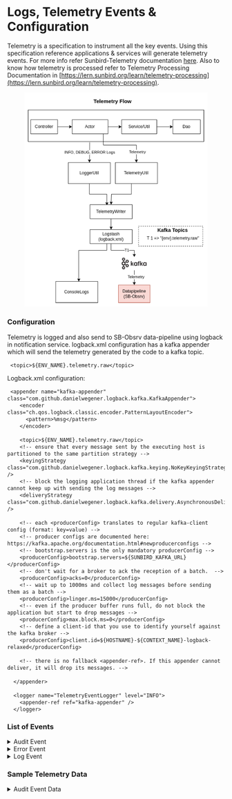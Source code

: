 # Logs, Telemetry Events & Configuration

Telemetry is a specification to instrument all the key events. Using this specification reference applications & services will generate telemetry events. For more info refer Sunbird-Telemetry documentation [here](https://telemetry.sunbird.org/). Also to know how telemetry is processed refer to Telemetry Processing Documentation in [https://lern.sunbird.org/learn/telemetry-processing](https://lern.sunbird.org/learn/telemetry-processing).

<figure><img src="../../../.gitbook/assets/Logs and telemetry.drawio.png" alt=""><figcaption></figcaption></figure>

### Configuration

Telemetry is logged and also send to SB-Obsrv data-pipeline using logback in notification service. logback.xml configuration has a kafka appender which will send the telemetry generated by the code to a kafka topic.&#x20;

```
 <topic>${ENV_NAME}.telemetry.raw</topic>
```

Logback.xml configuration:

```
 <appender name="kafka-appender" class="com.github.danielwegener.logback.kafka.KafkaAppender">
    <encoder class="ch.qos.logback.classic.encoder.PatternLayoutEncoder">
      <pattern>%msg</pattern>
    </encoder>

    <topic>${ENV_NAME}.telemetry.raw</topic>
    <!-- ensure that every message sent by the executing host is partitioned to the same partition strategy -->
    <keyingStrategy class="com.github.danielwegener.logback.kafka.keying.NoKeyKeyingStrategy" />
    <!-- block the logging application thread if the kafka appender cannot keep up with sending the log messages -->
    <deliveryStrategy class="com.github.danielwegener.logback.kafka.delivery.AsynchronousDeliveryStrategy" />

    <!-- each <producerConfig> translates to regular kafka-client config (format: key=value) -->
    <!-- producer configs are documented here: https://kafka.apache.org/documentation.html#newproducerconfigs -->
    <!-- bootstrap.servers is the only mandatory producerConfig -->
    <producerConfig>bootstrap.servers=${SUNBIRD_KAFKA_URL}</producerConfig>
    <!-- don't wait for a broker to ack the reception of a batch.  -->
    <producerConfig>acks=0</producerConfig>
    <!-- wait up to 1000ms and collect log messages before sending them as a batch -->
    <producerConfig>linger.ms=15000</producerConfig>
    <!-- even if the producer buffer runs full, do not block the application but start to drop messages -->
    <producerConfig>max.block.ms=0</producerConfig>
    <!-- define a client-id that you use to identify yourself against the kafka broker -->
    <producerConfig>client.id=${HOSTNAME}-${CONTEXT_NAME}-logback-relaxed</producerConfig>

    <!-- there is no fallback <appender-ref>. If this appender cannot deliver, it will drop its messages. -->

  </appender>

  <logger name="TelemetryEventLogger" level="INFO">
    <appender-ref ref="kafka-appender" />
  </logger>
```

### List of Events <a href="#list-of-events" id="list-of-events"></a>

<details>

<summary>Audit Event</summary>

```
{
   "eid":"AUDIT",
   "ets":1649247985143,
   "ver":"3.0",
   "mid":"d808691c-e253-43a6-a8a0-aa03bc67b6ce",
   "actor":{
      "id":"50792198-c6d7-4964-8d4c-da6891ceed0a",
      "type":"User"
   },
   "context":{
      "channel":"0126796199493140480",
      "pdata":{
         "id":"staging.sunbird.learning.service",
         "pid":"learner-service",
         "ver":"4.7.0"
      },
      "env":"User",
      "cdata":[
         {
            "id":"d808691c-e253-43a6-a8a0-aa03bc67b6ce",
            "type":"Request"
         }
      ],
      "rollup":{
         "l1":"0126796199493140480"
      }
   },
   "object":{
      "type":"User"
   },
   "edata":{
      "state":"Update",
      "props":[
         "identifier",
         "tncAcceptedOn",
         "id",
         "tncAcceptedVersion"
      ]
   }
}
```

</details>

<details>

<summary>Error Event</summary>

```
{
   "eid":"ERROR",
   "ets":1649248112302,
   "ver":"3.0",
   "mid":"31eab671-1395-4135-8723-15ffa5d349cb",
   "actor":{
      "id":"internal",
      "type":"Consumer"
   },
   "context":{
      "channel":"0126796199493140480",
      "pdata":{
         "id":"staging.sunbird.learning.service",
         "pid":"learner-service",
         "ver":"4.7.0"
      },
      "env":"Organisation",
      "cdata":[
         {
            "id":"31eab671-1395-4135-8723-15ffa5d349cb",
            "type":"Request"
         }
      ],
      "rollup":{
         
      }
   },
   "edata":{
      "err":"UOS_ORGSER0017",
      "stacktrace":"Invalid value null for parameter hashTagId. Please provide a valid value. org.sunbird.validator.BaseRequestValidator.lambda$validateListValues$6(BaseRequestValidator.java:291)java.base/java.util.ArrayList.forEach(ArrayList.java:1541)org.sunbird.validator.BaseRequestValidator.validateListValues",
      "errtype":"api_access",
      "requestid":"31eab671-1395-4135-8723-15ffa5d349cb"
   }
}
```

</details>

<details>

<summary>Log Event</summary>

```
{
   "eid":"LOG",   
   "actor":{
      "id":"internal",
      "type":"Consumer"
   },
   "edata":{
      "level":"info",
      "type":"Api_access",
      "message":"",
      "params":[
         {
            "method":"POST"
         },
         {
            "url":"/v1/org/search"
         },
         {
            "duration":0
         },
         {
            "status":"OK"
         }
      ]
   },
   "ver":"3.0",
   "syncts":1649247488365,
   "@timestamp":"2022-04-06T12:18:08.365Z",
   "ets":1649247476273,
   "context":{
      "channel":"0126796199493140480",
      "pdata":{
         "id":"staging.sunbird.learning.service",
         "pid":"learner-service",
         "ver":"4.7.0"
      },
      "env":"Organisation",
      "cdata":[
         {
            "id":"9c158007-345b-44d7-a128-6c36f7a42cfb",
            "type":"Request"
         }
      ],
      "rollup":{
         
      }
   },
   "flags":{
      "pp_validation_processed":true
   },
   "mid":"9c158007-345b-44d7-a128-6c36f7a42cfb",
   "type":"events"
}
```

</details>

### Sample Telemetry Data

<details>

<summary>Audit Event Data</summary>

```
{
  "eid": "AUDIT",
  "ets": 1566563420660,
  "ver": "3.0",
  "mid": "1566563420660.f46c14d1-8c9a-417f-82b8-f125ba32b828",
  "actor": {
    "id": "internal",
    "type": "Consumer"
  },
  "context": {
    "channel": "0128220189818880000",
    "pdata": {
      "id": "staging.diksha.learning.service", // Producer ID.
      "ver": "1.15", // Version of the App
      "pid": "learner-service"// Optional. In case the component is distributed, then which instance of that component
    },
    "env": "User",
    "cdata": [
      {
        "id": "4e2afe8e-fb44-4788-9f49-0ef61c5c808b",
        "type": "User"
      },
      {
        "id": "11166",
        "type": "Certificate"
      }
    ],
    "rollup": {
      "l1": "0128220189818880000"
    }
  },
  "object": {
    "id": "11166",
    "type": "Certificate"
  },
  "edata": {
    "state": "Create", // defines the state i.e: Mergecert, Mergeuser
    "props": [
      "certId", // certificate Id
      "userId"  // user Id
    ]
  }
}
```

</details>
